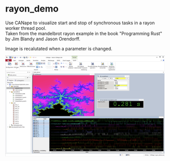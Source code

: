 # rayon_demo

Use CANape to visualize start and stop of synchronous tasks in a rayon worker thread pool.  
Taken from the mandelbrot rayon example in the book "Programming Rust" by Jim Blandy and Jason Orendorff.  

Image is recalutated when a parameter is changed.

![CANape](CANape.png)

  
